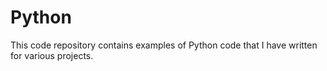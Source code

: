 # Python
This code repository contains examples of Python code that I have written for various projects.
